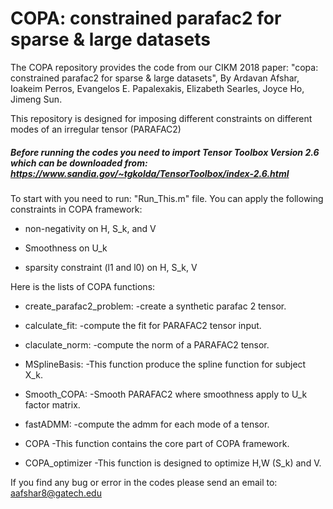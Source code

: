 # COPA: constrained parafac2 for sparse & large datasets
The COPA repository provides the code from our CIKM 2018 paper: "copa: constrained parafac2 for sparse & large datasets", 
By Ardavan Afshar, Ioakeim Perros, Evangelos E. Papalexakis, Elizabeth Searles, Joyce Ho, Jimeng Sun. 

This repository is designed for imposing different constraints on different modes of an irregular tensor (PARAFAC2)

##### Before running the codes you need to import Tensor Toolbox Version 2.6 which can be downloaded from: https://www.sandia.gov/~tgkolda/TensorToolbox/index-2.6.html

To start with you need to run: "Run_This.m" file. 
You can apply the following constraints in COPA framework:

 * non-negativity on H, S_k, and V

 * Smoothness on U_k

 * sparsity constraint (l1 and l0) on H, S_k, V

Here is the lists of COPA functions:

 * create_parafac2_problem: -create a synthetic parafac 2 tensor.

 * calculate_fit:           -compute the fit for PARAFAC2 tensor input.

 * claculate_norm:          -compute the norm of a PARAFAC2 tensor.

 * MSplineBasis:            -This function produce the spline function for subject X_k.

 * Smooth_COPA:             -Smooth PARAFAC2 where smoothness apply to U_k factor matrix.

 * fastADMM:                -compute the admm for each mode of a tensor.

 * COPA                     -This function contains the core part of COPA framework.

 * COPA_optimizer           -This function is designed to  optimize H,W (S_k) and V.

If you find any bug or error in the codes please send an email to: aafshar8@gatech.edu
